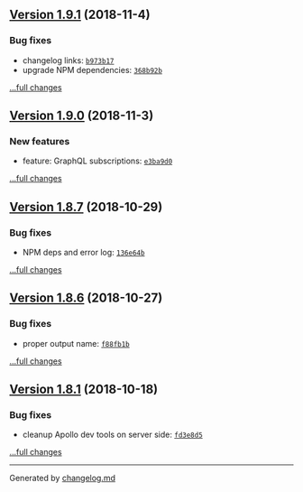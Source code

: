 ## [Version 1.9.1](https://github.com/mikebild/racyjs/releases/tag/v1.9.1) (2018-11-4)

### Bug fixes

- changelog links:
  [`b973b17`](https://github.com/mikebild/racyjs/commit/b973b17)
- upgrade NPM dependencies:
  [`368b92b`](https://github.com/mikebild/racyjs/commit/368b92b)

[...full changes](https://github.com/mikebild/racyjs/compare/v1.9.0...v1.9.1)

## [Version 1.9.0](https://github.com/mikebild/racyjs/releases/tag/v1.9.0) (2018-11-3)

### New features

- feature: GraphQL subscriptions:
  [`e3ba9d0`](https://github.com/mikebild/racyjs/commit/e3ba9d0)

[...full changes](https://github.com/mikebild/racyjs/compare/v1.8.7...v1.9.0)

## [Version 1.8.7](https://github.com/mikebild/racyjs/releases/tag/v1.8.7) (2018-10-29)

### Bug fixes

- NPM deps and error log:
  [`136e64b`](https://github.com/mikebild/racyjs/commit/136e64b)

[...full changes](https://github.com/mikebild/racyjs/compare/v1.8.6...v1.8.7)

## [Version 1.8.6](https://github.com/mikebild/racyjs/releases/tag/v1.8.6) (2018-10-27)

### Bug fixes

- proper output name:
  [`f88fb1b`](https://github.com/mikebild/racyjs/commit/f88fb1b)

[...full changes](https://github.com/mikebild/racyjs/compare/v1.8.5...v1.8.6)

## [Version 1.8.1](https://github.com/mikebild/racyjs/releases/tag/v1.8.1) (2018-10-18)

### Bug fixes

- cleanup Apollo dev tools on server side:
  [`fd3e8d5`](https://github.com/mikebild/racyjs/commit/fd3e8d5)

[...full changes](https://github.com/mikebild/racyjs/compare/v1.8.0...v1.8.1)

---

Generated by [changelog.md](https://github.com/egoist/changelog.md)

